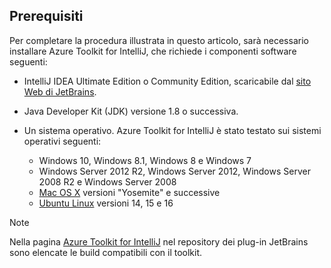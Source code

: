 ## <a name="prerequisites"></a>Prerequisiti
Per completare la procedura illustrata in questo articolo, sarà necessario installare Azure Toolkit for IntelliJ, che richiede i componenti software seguenti:

* IntelliJ IDEA Ultimate Edition o Community Edition, scaricabile dal [sito Web di JetBrains](https://www.jetbrains.com/idea/download/).
* Java Developer Kit (JDK) versione 1.8 o successiva.
* Un sistema operativo. Azure Toolkit for IntelliJ è stato testato sui sistemi operativi seguenti:
  
  * Windows 10, Windows 8.1, Windows 8 e Windows 7
  * Windows Server 2012 R2, Windows Server 2012, Windows Server 2008 R2 e Windows Server 2008
  * [Mac OS X](http://www.apple.com/osx) versioni "Yosemite" e successive
  * [Ubuntu Linux](http://www.ubuntu.com) versioni 14, 15 e 16

> [!NOTE]
> 
> Nella pagina [Azure Toolkit for IntelliJ](https://plugins.jetbrains.com/plugin/8053) nel repository dei plug-in JetBrains sono elencate le build compatibili con il toolkit.
> 

<!--
> [!IMPORTANT]
> 
> If you are using the Azure Toolkit for IntelliJ on Windows, the toolkit requires installing the Azure SDK 2.9.6 or later in order to use the Azure emulator. You have two options for installing the Azure SDK:
> 
> * You can download and install the Azure SDK by using the [Web Platform Installer (WebPI)](http://go.microsoft.com/fwlink/?LinkID=252838).
> * If you do not have the Azure SDK installed when you create your first Azure deployment project, you will be prompted to automatically download install the requisite version of the Azure SDK.
> 
> Note that the Azure SDK is only required on Windows.
> 
-->
